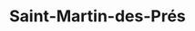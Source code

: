 ---
title: Saint-Martin-des-Prés
url: /saint-martin-des-pres/
latitude: 48.307
longitude: -2.955
---